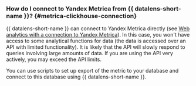 ### How do I connect to Yandex Metrica from {{ datalens-short-name }}? {#metrica-clickhouse-connection}

{{ datalens-short-name }} can connect to Yandex Metrica directly (see [Web analytics with a connection to Yandex Metrica](../../../datalens/tutorials/data-from-metrica-visualization.md)). In this case, you won't have access to some analytical functions for data (the data is accessed over an API with limited functionality). It is likely that the API will slowly respond to queries involving large amounts of data. If you are using the API very actively, you may exceed the API limits.

You can use scripts to set up export of the metric to your database and connect to this database using {{ datalens-short-name }}.

